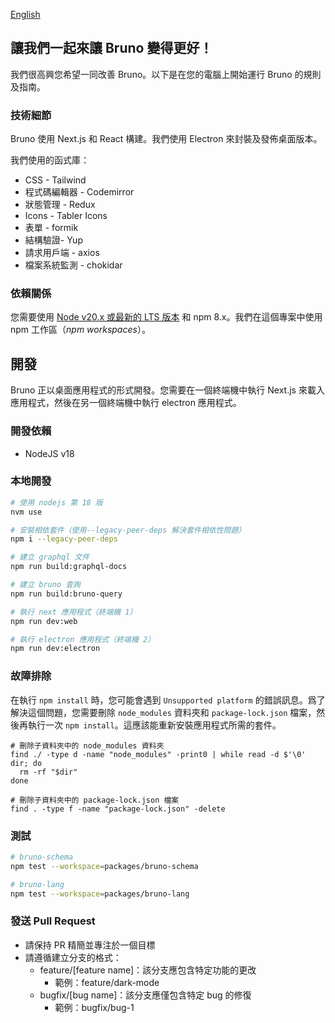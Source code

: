 [English](../../contributing.md)

## 讓我們一起來讓 Bruno 變得更好！

我們很高興您希望一同改善 Bruno。以下是在您的電腦上開始運行 Bruno 的規則及指南。

### 技術細節

Bruno 使用 Next.js 和 React 構建。我們使用 Electron 來封裝及發佈桌面版本。

我們使用的函式庫：

- CSS - Tailwind
- 程式碼編輯器 - Codemirror
- 狀態管理 - Redux
- Icons - Tabler Icons
- 表單 - formik
- 結構驗證- Yup
- 請求用戶端 - axios
- 檔案系統監測 - chokidar

### 依賴關係

您需要使用 [Node v20.x 或最新的 LTS 版本](https://nodejs.org/en/) 和 npm 8.x。我們在這個專案中使用 npm 工作區（_npm workspaces_）。

## 開發

Bruno 正以桌面應用程式的形式開發。您需要在一個終端機中執行 Next.js 來載入應用程式，然後在另一個終端機中執行 electron 應用程式。

### 開發依賴

- NodeJS v18

### 本地開發

```bash
# 使用 nodejs 第 18 版
nvm use

# 安裝相依套件（使用--legacy-peer-deps 解決套件相依性問題）
npm i --legacy-peer-deps

# 建立 graphql 文件
npm run build:graphql-docs

# 建立 bruno 查詢
npm run build:bruno-query

# 執行 next 應用程式（終端機 1）
npm run dev:web

# 執行 electron 應用程式（終端機 2）
npm run dev:electron
```

### 故障排除

在執行 `npm install` 時，您可能會遇到 `Unsupported platform` 的錯誤訊息。爲了解決這個問題，您需要刪除 `node_modules` 資料夾和 `package-lock.json` 檔案，然後再執行一次 `npm install`。這應該能重新安裝應用程式所需的套件。

```shell
# 刪除子資料夾中的 node_modules 資料夾
find ./ -type d -name "node_modules" -print0 | while read -d $'\0' dir; do
  rm -rf "$dir"
done

# 刪除子資料夾中的 package-lock.json 檔案
find . -type f -name "package-lock.json" -delete
```

### 測試

```bash
# bruno-schema
npm test --workspace=packages/bruno-schema

# bruno-lang
npm test --workspace=packages/bruno-lang
```

### 發送 Pull Request

- 請保持 PR 精簡並專注於一個目標
- 請遵循建立分支的格式：
  - feature/[feature name]：該分支應包含特定功能的更改
    - 範例：feature/dark-mode
  - bugfix/[bug name]：該分支應僅包含特定 bug 的修復
    - 範例：bugfix/bug-1

